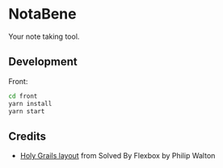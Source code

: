 # NotaBene

Your note taking tool.

## Development

Front:

```bash
cd front
yarn install
yarn start
```

## Credits

- [Holy Grails layout](https://philipwalton.github.io/solved-by-flexbox/) from Solved By Flexbox by Philip Walton